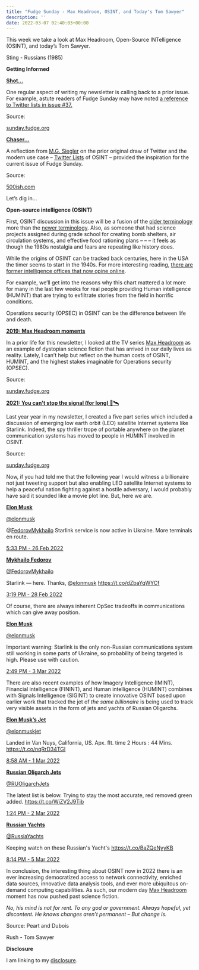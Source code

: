 ```yaml
---
title: "Fudge Sunday - Max Headroom, OSINT, and Today's Tom Sawyer"
description: ''
date: 2022-03-07 02:40:03+00:00
---
```




This week we take a look at Max Headroom, Open-Source INTelligence (OSINT), and today’s Tom Sawyer.

Sting - Russians (1985)

 **Getting Informed**

**[Shot...](https://sunday.fudge.org/issues/fudge-sunday-twitter-matter-and-data-driven-journalism-836999?utm_campaign=Start%20the%20week%20more%20informed&utm_medium=email&utm_source=Revue%20newsletter)**

One regular aspect of writing my newsletter is calling back to a prior issue. For example, astute readers of Fudge Sunday may have noted [a reference to Twitter lists in issue #37.](https://sunday.fudge.org/issues/fudge-sunday-twitter-matter-and-data-driven-journalism-836999?utm_campaign=Start%20the%20week%20more%20informed&utm_medium=email&utm_source=Revue%20newsletter)

Source:

[sunday.fudge.org](https://sunday.fudge.org/issues/fudge-sunday-twitter-matter-and-data-driven-journalism-836999?utm_campaign=Start%20the%20week%20more%20informed&utm_medium=email&utm_source=Revue%20newsletter)

**[Chaser...](https://500ish.com/twitter-has-made-lists-great-again-79fa003220d9?gi=e9a5468009f3&utm_campaign=Start%20the%20week%20more%20informed&utm_medium=email&utm_source=Revue%20newsletter)**

A reflection from [M.G. Siegler](https://twitter.com/mgsiegler?utm_campaign=Start%20the%20week%20more%20informed&utm_medium=email&utm_source=Revue%20newsletter) on the prior original draw of Twitter and the modern use case – [Twitter Lists](https://500ish.com/twitter-has-made-lists-great-again-79fa003220d9?utm_campaign=Start%20the%20week%20more%20informed&utm_medium=email&utm_source=Revue%20newsletter) of OSINT – provided the inspiration for the current issue of Fudge Sunday.

Source:

[500ish.com](https://500ish.com/twitter-has-made-lists-great-again-79fa003220d9?gi=e9a5468009f3&utm_campaign=Start%20the%20week%20more%20informed&utm_medium=email&utm_source=Revue%20newsletter)

Let’s dig in…

 **Open-source intelligence (OSINT)**

First, OSINT discussion in this issue will be a fusion of the [older terminology](https://www.afio.com/publications/Schauer_Storger_Evo_of_OSINT_WINTERSPRING2013.pdf?utm_campaign=Start%20the%20week%20more%20informed&utm_medium=email&utm_source=Revue%20newsletter) more than the [newer terminology](https://osintframework.com?utm_campaign=Start%20the%20week%20more%20informed&utm_medium=email&utm_source=Revue%20newsletter). Also, as someone that had science projects assigned during grade school for creating bomb shelters, air circulation systems, and effective food rationing plans – – – it feels as though the 1980s nostalgia and fears are repeating like history does.

While the origins of OSINT can be tracked back centuries, here in the USA the timer seems to start in the 1940s. For more interesting reading, [there are former intelligence offices that now opine online](https://www.afio.com?utm_campaign=Start%20the%20week%20more%20informed&utm_medium=email&utm_source=Revue%20newsletter).

For example, we’ll get into the reasons why this chart mattered a lot more for many in the last few weeks for real people providing Human intelligence (HUMINT) that are trying to exfiltrate stories from the field in horrific conditions.

Operations security (OPSEC) in OSINT can be the difference between life and death.

**[2019: Max Headroom moments](https://sunday.fudge.org/issues/fudge-sunday-private-podcasting-and-max-headroom-179902?utm_campaign=Start%20the%20week%20more%20informed&utm_medium=email&utm_source=Revue%20newsletter)**

In a prior life for this newsletter, I looked at the TV series [Max Headroom](https://sunday.fudge.org/issues/fudge-sunday-private-podcasting-and-max-headroom-179902?utm_campaign=Start%20the%20week%20more%20informed&utm_medium=email&utm_source=Revue%20newsletter) as an example of dystopian science fiction that has arrived in our daily lives as reality. Lately, I can’t help but reflect on the human costs of OSINT, HUMINT, and the highest stakes imaginable for Operations security (OPSEC).

Source:

[sunday.fudge.org](https://sunday.fudge.org/issues/fudge-sunday-private-podcasting-and-max-headroom-179902?utm_campaign=Start%20the%20week%20more%20informed&utm_medium=email&utm_source=Revue%20newsletter)

**[2021: You can't stop the signal (for long) 📡🛰](https://sunday.fudge.org/issues/fudge-sunday-all-along-the-watchtower-679407?utm_campaign=Start%20the%20week%20more%20informed&utm_medium=email&utm_source=Revue%20newsletter)**

Last year year in my newsletter, I created a five part series which included a discussion of emerging low earth orbit (LEO) satellite Internet systems like Starlink. Indeed, the spy thriller trope of portable anywhere on the planet communication systems has moved to people in HUMINT involved in OSINT.

Source:

[sunday.fudge.org](https://sunday.fudge.org/issues/fudge-sunday-all-along-the-watchtower-679407?utm_campaign=Start%20the%20week%20more%20informed&utm_medium=email&utm_source=Revue%20newsletter)

Now, if you had told me that the following year I would witness a billionaire not just tweeting support but also enabling LEO satellite Internet systems to help a peaceful nation fighting against a hostile adversary, I would probably have said it sounded like a movie plot line. But, here we are.

**[Elon Musk](https://twitter.com/elonmusk/status/1497701484003213317)**

[@elonmusk](https://twitter.com/elonmusk/status/1497701484003213317)

@[FedorovMykhailo](https://twitter.com/FedorovMykhailo) Starlink service is now active in Ukraine. More terminals en route.

 [5:33 PM - 26 Feb 2022](https://twitter.com/elonmusk/status/1497701484003213317)

**[Mykhailo Fedorov](https://twitter.com/FedorovMykhailo/status/1498392515262746630)**

[@FedorovMykhailo](https://twitter.com/FedorovMykhailo/status/1498392515262746630)

Starlink — here. Thanks, @[elonmusk](https://twitter.com/elonmusk) <https://t.co/dZbaYqWYCf>

 [3:19 PM - 28 Feb 2022](https://twitter.com/FedorovMykhailo/status/1498392515262746630)

Of course, there are always inherent OpSec tradeoffs in communications which can give away position.

**[Elon Musk](https://twitter.com/elonmusk/status/1499472139333746691)**

[@elonmusk](https://twitter.com/elonmusk/status/1499472139333746691)

Important warning: Starlink is the only non-Russian communications system still working in some parts of Ukraine, so probability of being targeted is high. Please use with caution.

 [2:49 PM - 3 Mar 2022](https://twitter.com/elonmusk/status/1499472139333746691)

There are also recent examples of how Imagery Intelligence (IMINT), Financial intelligence (FININT), and Human intelligence (HUMINT) combines with Signals Intelligence (SIGINT) to create innovative OSINT based upon earlier work that tracked the jet of *the same billionaire* is being used to track very visible assets in the form of jets and yachts of Russian Oligarchs.

**[Elon Musk’s Jet](https://twitter.com/elonmuskjet/status/1498658939356987397)**

[@elonmuskjet](https://twitter.com/elonmuskjet/status/1498658939356987397)

Landed in Van Nuys, California, US. Apx. flt. time 2 Hours : 44 Mins. <https://t.co/nqRrD34TGI>

 [8:58 AM - 1 Mar 2022](https://twitter.com/elonmuskjet/status/1498658939356987397)

**[Russian Oligarch Jets](https://twitter.com/RUOligarchJets/status/1499088188463202306)**

[@RUOligarchJets](https://twitter.com/RUOligarchJets/status/1499088188463202306)

The latest list is below. Trying to stay the most accurate, red removed green added. <https://t.co/WjZV2J9Tib>

 [1:24 PM - 2 Mar 2022](https://twitter.com/RUOligarchJets/status/1499088188463202306)

**[Russian Yachts](https://twitter.com/RussiaYachts/status/1500278686674739207)**

[@RussiaYachts](https://twitter.com/RussiaYachts/status/1500278686674739207)

Keeping watch on these Russian's Yacht's <https://t.co/BaZQeNyyKB>

 [8:14 PM - 5 Mar 2022](https://twitter.com/RussiaYachts/status/1500278686674739207)

In conclusion, the interesting thing about OSINT now in 2022 there is an ever increasing democratized access to network connectivity, enriched data sources, innovative data analysis tools, and ever more ubiquitous on-demand computing capabilities. As such, our modern day [Max Headroom](https://sunday.fudge.org/issues/fudge-sunday-private-podcasting-and-max-headroom-179902?utm_campaign=Start%20the%20week%20more%20informed&utm_medium=email&utm_source=Revue%20newsletter) moment has now pushed past science fiction.

*No, his mind is not for rent. To any god or government. Always hopeful, yet discontent. He knows changes aren’t permanent – But change is.*

Source: Peart and Dubois

Rush - Tom Sawyer

 **Disclosure**

I am linking to my [disclosure](https://jaycuthrell.com/disclosure/?utm_campaign=sunday.fudge.org&utm_medium=email&utm_source=Revue%20newsletter).